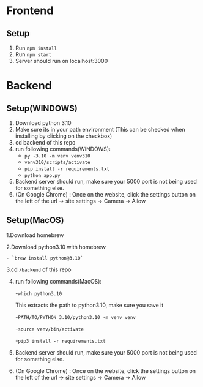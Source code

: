 # Frontend
## Setup
1. Run `npm install`
2. Run `npm start`
3. Server should run on localhost:3000


# Backend
## Setup(WINDOWS)
1. Download python 3.10
2. Make sure its in your path environment (This can be checked when installing by clicking on the checkbox)
3. cd backend of this repo
4. run following commands(WINDOWS):
    - `py -3.10 -m venv venv310`
    - `venv310/scripts/activate`
    - `pip install -r requirements.txt`
    - `python app.py`
5. Backend server should run, make sure your 5000 port is not being used for something else.
6. (On Google Chrome) : Once on the website, click the settings button on the left of the url -> site settings -> Camera -> Allow
## Setup(MacOS)
1.Download homebrew

2.Download python3.10 with homebrew

    - `brew install python@3.10`
    
3.cd `/backend` of this repo

4. run following commands(MacOS):
   
    -`which python3.10`

    This extracts the path to python3.10, make sure you save it
   
    -`PATH/TO/PYTHON_3.10/python3.10 -m venv venv`
   
    -`source venv/bin/activate`
   
    -`pip3 install -r requirements.txt`
   
6. Backend server should run, make sure your 5000 port is not being used for something else.
   
7. (On Google Chrome) : Once on the website, click the settings button on the left of the url -> site settings -> Camera -> Allow
